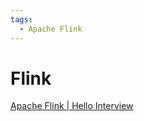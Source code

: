 ```yaml
---
tags:
  - Apache Flink
---
```


# Flink

[Apache Flink | Hello Interview](https://www.hellointerview.com/learn/system-design/deep-dives/flink)